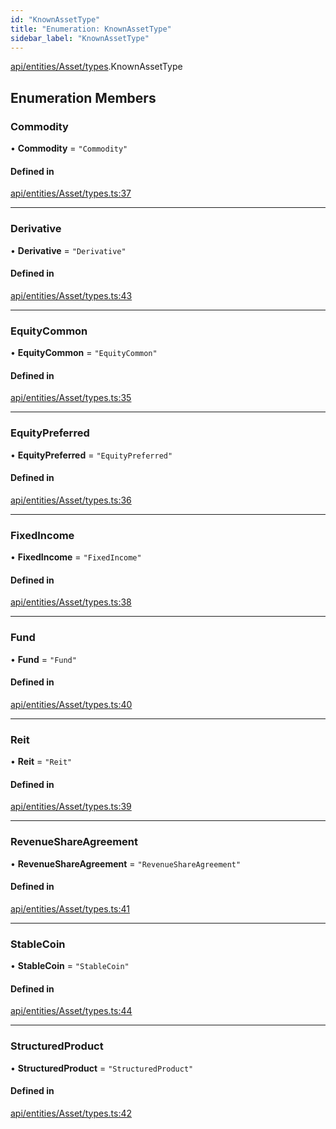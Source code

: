 ```yaml
---
id: "KnownAssetType"
title: "Enumeration: KnownAssetType"
sidebar_label: "KnownAssetType"
---
```


[api/entities/Asset/types](../../../../../../modules/API/Entities/Asset/Types/Types.md).KnownAssetType

## Enumeration Members

### Commodity

• **Commodity** = ``"Commodity"``

#### Defined in

[api/entities/Asset/types.ts:37](https://github.com/PolymeshAssociation/polymesh-sdk/blob/fbf6882d0/src/api/entities/Asset/types.ts#L37)

___

### Derivative

• **Derivative** = ``"Derivative"``

#### Defined in

[api/entities/Asset/types.ts:43](https://github.com/PolymeshAssociation/polymesh-sdk/blob/fbf6882d0/src/api/entities/Asset/types.ts#L43)

___

### EquityCommon

• **EquityCommon** = ``"EquityCommon"``

#### Defined in

[api/entities/Asset/types.ts:35](https://github.com/PolymeshAssociation/polymesh-sdk/blob/fbf6882d0/src/api/entities/Asset/types.ts#L35)

___

### EquityPreferred

• **EquityPreferred** = ``"EquityPreferred"``

#### Defined in

[api/entities/Asset/types.ts:36](https://github.com/PolymeshAssociation/polymesh-sdk/blob/fbf6882d0/src/api/entities/Asset/types.ts#L36)

___

### FixedIncome

• **FixedIncome** = ``"FixedIncome"``

#### Defined in

[api/entities/Asset/types.ts:38](https://github.com/PolymeshAssociation/polymesh-sdk/blob/fbf6882d0/src/api/entities/Asset/types.ts#L38)

___

### Fund

• **Fund** = ``"Fund"``

#### Defined in

[api/entities/Asset/types.ts:40](https://github.com/PolymeshAssociation/polymesh-sdk/blob/fbf6882d0/src/api/entities/Asset/types.ts#L40)

___

### Reit

• **Reit** = ``"Reit"``

#### Defined in

[api/entities/Asset/types.ts:39](https://github.com/PolymeshAssociation/polymesh-sdk/blob/fbf6882d0/src/api/entities/Asset/types.ts#L39)

___

### RevenueShareAgreement

• **RevenueShareAgreement** = ``"RevenueShareAgreement"``

#### Defined in

[api/entities/Asset/types.ts:41](https://github.com/PolymeshAssociation/polymesh-sdk/blob/fbf6882d0/src/api/entities/Asset/types.ts#L41)

___

### StableCoin

• **StableCoin** = ``"StableCoin"``

#### Defined in

[api/entities/Asset/types.ts:44](https://github.com/PolymeshAssociation/polymesh-sdk/blob/fbf6882d0/src/api/entities/Asset/types.ts#L44)

___

### StructuredProduct

• **StructuredProduct** = ``"StructuredProduct"``

#### Defined in

[api/entities/Asset/types.ts:42](https://github.com/PolymeshAssociation/polymesh-sdk/blob/fbf6882d0/src/api/entities/Asset/types.ts#L42)
